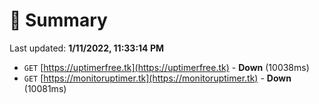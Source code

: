 # 📖 Summary
Last updated: **1/11/2022, 11:33:14 PM**

- `GET` [https://uptimerfree.tk](https://uptimerfree.tk) - **Down** (10038ms)
- `GET` [https://monitoruptimer.tk](https://monitoruptimer.tk) - **Down** (10081ms)
